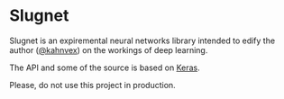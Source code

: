 # Slugnet

Slugnet is an expiremental neural networks library intended
to edify the author ([@kahnvex](https://github.com/kahnvex))
on the workings of deep learning.

The API and some of the source is based on
[Keras](https://github.com/fchollet/keras).

Please, do not use this project in production.
